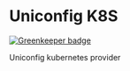 # Uniconfig K8S

[![Greenkeeper badge](https://badges.greenkeeper.io/offlinehacker/uniconfig-k8s.svg)](https://greenkeeper.io/)

Uniconfig kubernetes provider
